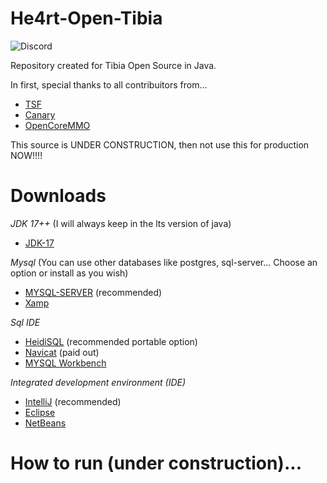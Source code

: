 # He4rt-Open-Tibia

![Discord](https://discordapp.com/api/guilds/1007008871748997130/widget.png?style=shield)

Repository created for Tibia Open Source in Java.

In first, special thanks to all contribuitors from...
* [TSF](https://github.com/otland/forgottenserver)
* [Canary](https://github.com/opentibiabr/canary)
* [OpenCoreMMO](https://github.com/caioavidal/OpenCoreMMO)

This source is UNDER CONSTRUCTION, then not use this for production NOW!!!!

# Downloads
_JDK 17++_ (I will always keep in the lts version of java)
* [JDK-17](https://www.oracle.com/br/java/technologies/downloads/#java17)

_Mysql_ (You can use other databases like postgres, sql-server... Choose an option or install as you wish)
* [MYSQL-SERVER](https://dev.mysql.com/doc/mysql-installation-excerpt/8.0/en/windows-install-archive.html) (recommended)
* [Xamp](https://www.apachefriends.org/pt_br/download.html)

_Sql IDE_
* [HeidiSQL](https://www.heidisql.com/download.php) (recommended portable option)
* [Navicat](https://www.navicat.com/en/download/navicat-for-mysql) (paid out)
* [MYSQL Workbench](https://www.mysql.com/products/workbench/)

_Integrated development environment (IDE)_
* [IntelliJ](https://www.jetbrains.com/idea/download/download-thanks.html?platform=windows&code=IIC) (recommended)
* [Eclipse](https://www.eclipse.org/downloads/)
* [NetBeans](https://netbeans.apache.org/download/nb15/)


# How to run (under construction)...

